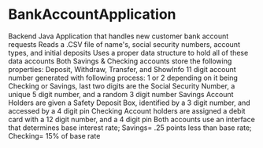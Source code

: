 # BankAccountApplication
Backend Java Application that handles new customer bank account requests
Reads a .CSV file of name's, social security numbers, account types, and initial deposits
Uses a proper data structure to hold all of these data accounts
Both Savings & Checking accounts store the following properties: Deposit, Withdraw, Transfer, and ShowInfo
11 digit account number generated with following process: 1 or 2 depending on it being Checking or Savings, last two digits are the Social Security Number, a unique 5 digit number, and a random 3 digit number
Savings Account Holders are given a Safety Deposit Box, identified by a 3 digit number, and accessed by a 4 digit pin
Checking Account holders are assigned a debit card with a 12 digit number, and a 4 digit pin
Both accounts use an interface that determines base interest rate; Savings= .25 points less than base rate; Checking= 15% of base rate

